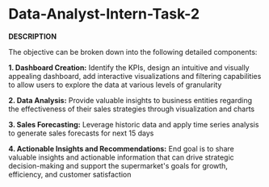 # Data-Analyst-Intern-Task-2

**DESCRIPTION**

The objective can be broken down into the following detailed components:

**1. Dashboard Creation:** Identify the KPIs, design an intuitive and visually appealing dashboard, add interactive visualizations and filtering capabilities to allow users to explore the data at various levels of granularity

**2. Data Analysis:** Provide valuable insights to business entities regarding the effectiveness of their sales strategies through visualization and charts

**3. Sales Forecasting:** Leverage historic data and apply time series analysis to generate sales forecasts for next 15 days

**4. Actionable Insights and Recommendations:** End goal is to share valuable insights and actionable information that can drive strategic decision-making and support the supermarket's goals for growth, efficiency, and customer satisfaction
